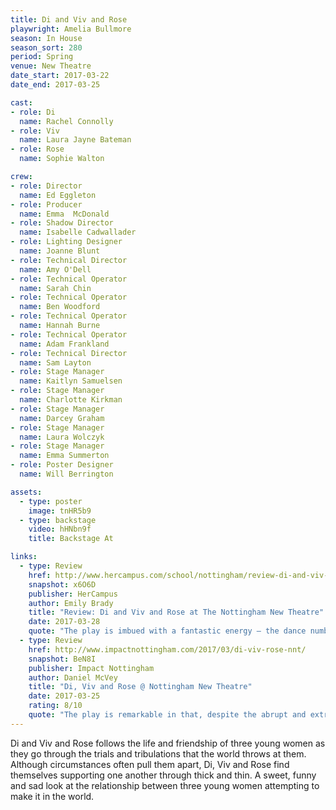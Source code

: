```yaml
---
title: Di and Viv and Rose
playwright: Amelia Bullmore
season: In House
season_sort: 280
period: Spring
venue: New Theatre
date_start: 2017-03-22
date_end: 2017-03-25

cast:
- role: Di
  name: Rachel Connolly
- role: Viv
  name: Laura Jayne Bateman
- role: Rose
  name: Sophie Walton

crew:
- role: Director
  name: Ed Eggleton
- role: Producer
  name: Emma  McDonald
- role: Shadow Director
  name: Isabelle Cadwallader
- role: Lighting Designer
  name: Joanne Blunt
- role: Technical Director
  name: Amy O'Dell
- role: Technical Operator
  name: Sarah Chin
- role: Technical Operator
  name: Ben Woodford
- role: Technical Operator
  name: Hannah Burne
- role: Technical Operator
  name: Adam Frankland
- role: Technical Director
  name: Sam Layton
- role: Stage Manager
  name: Kaitlyn Samuelsen
- role: Stage Manager
  name: Charlotte Kirkman
- role: Stage Manager
  name: Darcey Graham
- role: Stage Manager
  name: Laura Wolczyk
- role: Stage Manager
  name: Emma Summerton
- role: Poster Designer
  name: Will Berrington

assets:
  - type: poster
    image: tnHR5b9
  - type: backstage
    video: hHNbn9f
    title: Backstage At

links:
  - type: Review
    href: http://www.hercampus.com/school/nottingham/review-di-and-viv-and-rose-nottingham-new-theatre
    snapshot: x6O6D
    publisher: HerCampus 
    author: Emily Brady
    title: "Review: Di and Viv and Rose at The Nottingham New Theatre"
    date: 2017-03-28
    quote: "The play is imbued with a fantastic energy – the dance numbers were particularly stand-out. The three actresses drunkenly dancing after a night out was a highlight of the show. But it didn’t shy away from quiet moments – the ending was particularly poignant, and I left with a definite lump in my throat. "
  - type: Review
    href: http://www.impactnottingham.com/2017/03/di-viv-rose-nnt/
    snapshot: BeN8I
    publisher: Impact Nottingham
    author: Daniel McVey
    title: "Di, Viv and Rose @ Nottingham New Theatre"
    date: 2017-03-25
    rating: 8/10
    quote: "The play is remarkable in that, despite the abrupt and extreme situations that it encompasses, it still overall feels realistic, especially in its portrayal of the friendship between Di, Viv and Rose. In fact, I would even suggest that, despite the hardships that each of the characters face, as an audience we can’t help but see similarities between the characters and our own circle of close friends. "
---
```


Di and Viv and Rose follows the life and friendship of three young women as they go through the trials and tribulations that the world throws at them. Although circumstances often pull them apart, Di, Viv and Rose find themselves supporting one another through thick and thin. A sweet, funny and sad look at the relationship between three young women attempting to make it in the world.

